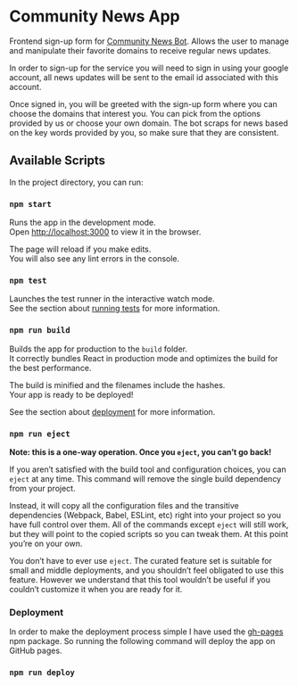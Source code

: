 # Community News App

Frontend sign-up form for [Community News Bot](https://github.com/fnplus/project-community-news-api). Allows the user to manage and manipulate their favorite  domains to receive regular news updates. 



In order to sign-up for the service you will need to sign in using your google account, all news updates will be sent to the email id associated with this account.



Once signed in, you will be greeted with the sign-up form where you can choose the domains that interest you. You can pick from the options provided by us or choose your own domain. The bot scraps for news based on the key words provided by you, so make sure that they are consistent.



## Available Scripts

In the project directory, you can run:

### `npm start`

Runs the app in the development mode.<br>
Open [http://localhost:3000](http://localhost:3000) to view it in the browser.

The page will reload if you make edits.<br>
You will also see any lint errors in the console.

### `npm test`

Launches the test runner in the interactive watch mode.<br>
See the section about [running tests](https://facebook.github.io/create-react-app/docs/running-tests) for more information.

### `npm run build`

Builds the app for production to the `build` folder.<br>
It correctly bundles React in production mode and optimizes the build for the best performance.

The build is minified and the filenames include the hashes.<br>
Your app is ready to be deployed!

See the section about [deployment](https://facebook.github.io/create-react-app/docs/deployment) for more information.

### `npm run eject`

**Note: this is a one-way operation. Once you `eject`, you can’t go back!**

If you aren’t satisfied with the build tool and configuration choices, you can `eject` at any time. This command will remove the single build dependency from your project.

Instead, it will copy all the configuration files and the transitive dependencies (Webpack, Babel, ESLint, etc) right into your project so you have full control over them. All of the commands except `eject` will still work, but they will point to the copied scripts so you can tweak them. At this point you’re on your own.

You don’t have to ever use `eject`. The curated feature set is suitable for small and middle deployments, and you shouldn’t feel obligated to use this feature. However we understand that this tool wouldn’t be useful if you couldn’t customize it when you are ready for it.

### Deployment

In order to make the deployment process simple I have used the [gh-pages](https://www.npmjs.com/package/gh-pages) npm package. So running the following command will deploy the app on GitHub pages.

### `npm run deploy`





